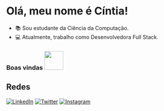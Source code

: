 # Olá, meu nome é Cíntia!

- 📚 Sou estudante da Ciência da Computação. 
- 💻 Atualmente, trabalho como Desenvolvedora Full Stack.

### Boas vindas <img src="https://camo.githubusercontent.com/fb070d9f71a64edbafed08519130d75e7e0a0a69665d50d94ad095157f702e59/68747470733a2f2f6d656469612e67697068792e636f6d2f6d656469612f6d47634e6a736657416a593541455a4e77362f67697068792e676966" width="50" heigth="50">

## Redes ##
[![LinkedIn](https://img.shields.io/badge/LinkedIn-fff?style=for-the-badge&logo=linkedin&logoColor=0E76A8)](https://www.linkedin.com/in/cintia-valente/)
[![Twitter](https://img.shields.io/badge/Twitter-fff?style=for-the-badge&logo=twitter)](https://twitter.com/cintia_valente1)
[![Instagram](https://img.shields.io/badge/Instagram-fff?style=for-the-badge&logo=instagram)](https://www.instagram.com/cintia__valente/)  
